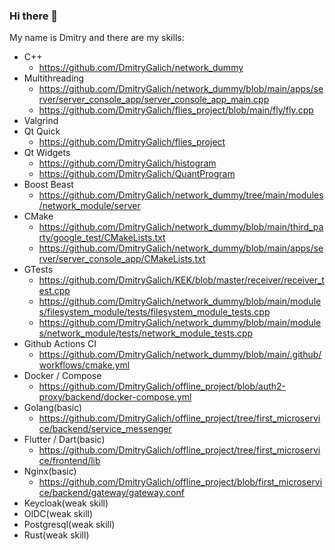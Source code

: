 ### Hi there 👋

My name is Dmitry and there are my skills:
* C++
  * https://github.com/DmitryGalich/network_dummy
* Multithreading
  * https://github.com/DmitryGalich/network_dummy/blob/main/apps/server/server_console_app/server_console_app_main.cpp
  * https://github.com/DmitryGalich/flies_project/blob/main/fly/fly.cpp
* Valgrind
* Qt Quick
  * https://github.com/DmitryGalich/flies_project
* Qt Widgets
  * https://github.com/DmitryGalich/histogram
  * https://github.com/DmitryGalich/QuantProgram
* Boost Beast
  * https://github.com/DmitryGalich/network_dummy/tree/main/modules/network_module/server
* CMake
  * https://github.com/DmitryGalich/network_dummy/blob/main/third_party/google_test/CMakeLists.txt
  * https://github.com/DmitryGalich/network_dummy/blob/main/apps/server/server_console_app/CMakeLists.txt
* GTests
  * https://github.com/DmitryGalich/KEK/blob/master/receiver/receiver_test.cpp
  * https://github.com/DmitryGalich/network_dummy/blob/main/modules/filesystem_module/tests/filesystem_module_tests.cpp
  * https://github.com/DmitryGalich/network_dummy/blob/main/modules/network_module/tests/network_module_tests.cpp
* Github Actions CI
  * https://github.com/DmitryGalich/network_dummy/blob/main/.github/workflows/cmake.yml
* Docker / Compose
  * https://github.com/DmitryGalich/offline_project/blob/auth2-proxy/backend/docker-compose.yml
* Golang(basic)
  * https://github.com/DmitryGalich/offline_project/tree/first_microservice/backend/service_messenger
* Flutter / Dart(basic)
  * https://github.com/DmitryGalich/offline_project/tree/first_microservice/frontend/lib
* Nginx(basic)
  * https://github.com/DmitryGalich/offline_project/blob/first_microservice/backend/gateway/gateway.conf
* Keycloak(weak skill)
* OIDC(weak skill)
* Postgresql(weak skill)
* Rust(weak skill)
